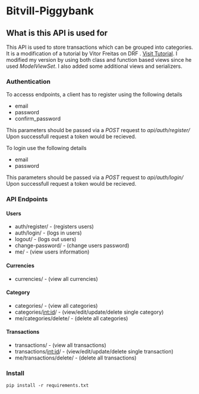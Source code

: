 # Bitvill-Piggybank

## What is this API is used for

This API is used to store transactions which can be grouped into categories. It is a modification of a tutorial by Vitor Freitas on DRF . [Visit Tutorial](https://youtube.com/playlist?list=PLLxk3TkuAYnrO32ABtQyw2hLRWt1BUrhj). I modified my version by using both class and function based views since he used *ModelViewSet*. I also added some additional views and serializers.

### Authentication

To accesss endpoints, a client has to register using the following details

* email
* password
* confirm_password

This parameters should be passed via a *POST* request to *api/auth/register/*
Upon successfull request a token would be recieved.

To login use the following details

* email
* password

This parameters should be passed via a *POST* request to *api/auth/login/*
Upon successfull request a token would be recieved.

### API Endpoints

#### Users

* auth/register/ - (registers users)
* auth/login/ - (logs in users)
* logout/ - (logs out users)
* change-password/ - (change users password)
* me/ - (view users information)

#### Currencies

* currencies/ - (view all currencies)

#### Category

* categories/ - (view all categories)
* categories/<int:id>/ - (view/edit/update/delete single category)
* me/categories/delete/ - (delete all categories)

#### Transactions

* transactions/  - (view all transactions)
* transactions/<int:id>/  - (view/edit/update/delete single transaction)
* me/transactions/delete/  - (delete all transactions)

### Install

    pip install -r requirements.txt
